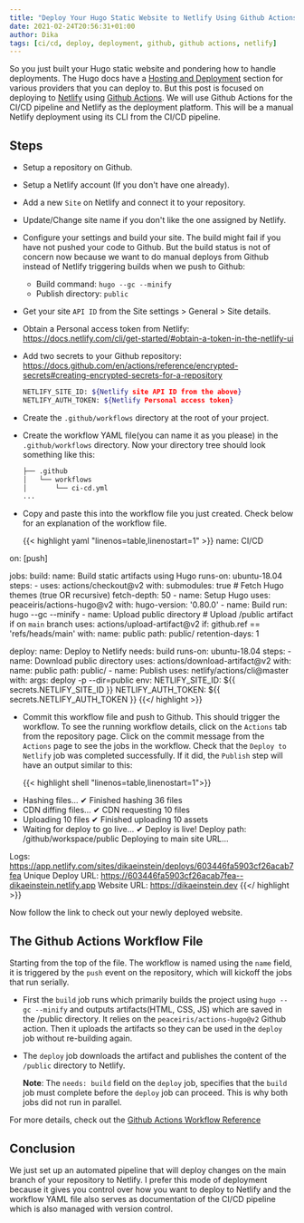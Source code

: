 ```yaml
---
title: "Deploy Your Hugo Static Website to Netlify Using Github Actions"
date: 2021-02-24T20:56:31+01:00
author: Dika
tags: [ci/cd, deploy, deployment, github, github actions, netlify]
---
```


So you just built your Hugo static website and pondering how to handle deployments. The Hugo docs have a [Hosting and Deployment](https://gohugo.io/hosting-and-deployment/) section for various providers that you can deploy to. But this post is focused on deploying to [Netlify](https://www.netlify.com/) using [Github Actions](https://docs.github.com/en/actions). We will use Github Actions for the CI/CD pipeline and Netlify as the deployment platform. This will be a manual Netlify deployment using its CLI from the CI/CD pipeline.

## Steps

* Setup a repository on Github.

* Setup a Netlify account (If you don't have one already).

* Add a new `Site` on Netlify and connect it to your repository.

* Update/Change site name if you don't like the one assigned by Netlify.

* Configure your settings and build your site. The build might fail if you have not pushed your code to Github.
But the build status is not of concern now because we want to do manual deploys from Github instead of Netlify triggering builds when we push to Github:
  * Build command: `hugo --gc --minify`
  * Publish directory: `public`

* Get your site `API ID` from the Site settings > General > Site details.

* Obtain a Personal access token from Netlify: https://docs.netlify.com/cli/get-started/#obtain-a-token-in-the-netlify-ui

* Add two secrets to your Github repository: https://docs.github.com/en/actions/reference/encrypted-secrets#creating-encrypted-secrets-for-a-repository

    ```sh
    NETLIFY_SITE_ID: ${Netlify site API ID from the above}
    NETLIFY_AUTH_TOKEN: ${Netlify Personal access token}
    ```

* Create the `.github/workflows` directory at the root of your project.

* Create the workflow YAML file(you can name it as you please) in the `.github/workflows` directory.
    Now your directory tree should look something like this:

    ```sh
    ├── .github
    │   └── workflows
    │       └── ci-cd.yml
    ...
    ```

* Copy and paste this into the workflow file you just created. Check below for an explanation of the workflow file.

  {{< highlight yaml "linenos=table,linenostart=1" >}}
name: CI/CD

on:
[push]

jobs:
build:
  name: Build static artifacts using Hugo
  runs-on: ubuntu-18.04
  steps:
    - uses: actions/checkout@v2
      with:
        submodules: true  # Fetch Hugo themes (true OR recursive)
        fetch-depth: 50
    - name: Setup Hugo
      uses: peaceiris/actions-hugo@v2
      with:
        hugo-version: '0.80.0'
    - name: Build
      run: hugo --gc --minify
    - name: Upload public directory # Upload /public artifact if on `main` branch
      uses: actions/upload-artifact@v2
      if: github.ref == 'refs/heads/main'
      with:
        name: public
        path: public/
      retention-days: 1

deploy:
  name: Deploy to Netlify
  needs: build
  runs-on:  ubuntu-18.04
  steps:
    - name: Download public directory
      uses: actions/download-artifact@v2
      with:
        name: public
        path: public/
    - name: Publish
      uses: netlify/actions/cli@master
      with:
        args: deploy -p --dir=public
      env:
        NETLIFY_SITE_ID: ${{ secrets.NETLIFY_SITE_ID }}
        NETLIFY_AUTH_TOKEN: ${{ secrets.NETLIFY_AUTH_TOKEN }}
  {{</ highlight >}}

* Commit this workflow file and push to Github. This should trigger the workflow.
To see the running workflow details, click on the `Actions` tab from the repository page.
Click on the commit message from the `Actions` page to see the jobs in the workflow.
Check that the `Deploy to Netlify` job was completed successfully.
If it did, the `Publish` step will have an output similar to this:

  {{< highlight shell "linenos=table,linenostart=1">}}
- Hashing files...
✔ Finished hashing 36 files
- CDN diffing files...
✔ CDN requesting 10 files
- Uploading 10 files
✔ Finished uploading 10 assets
- Waiting for deploy to go live...
✔ Deploy is live!
Deploy path: /github/workspace/public
Deploying to main site URL...

Logs:              https://app.netlify.com/sites/dikaeinstein/deploys/603446fa5903cf26acab7fea
Unique Deploy URL: https://603446fa5903cf26acab7fea--dikaeinstein.netlify.app
Website URL:       https://dikaeinstein.dev
  {{</ highlight >}}

  Now follow the link to check out your newly deployed website.

## The Github Actions Workflow File

Starting from the top of the file. The workflow is named using the `name` field,
it is triggered by the `push` event on the repository, which will kickoff the jobs that run serially.

* First the `build` job runs which primarily builds the project using `hugo --gc --minify` and
outputs artifacts(HTML, CSS, JS) which are saved in the /public directory. It relies on the `peaceiris/actions-hugo@v2` Github action.
Then it uploads the artifacts so they can be used in the `deploy` job without re-building again.

* The `deploy` job downloads the artifact and publishes the content of the `/public` directory to Netlify.

    **Note**: The `needs: build` field on the `deploy` job, specifies that the `build` job must complete before the `deploy` job can proceed.
    This is why both jobs did not run in parallel.

For more details, check out the [Github Actions Workflow Reference](https://docs.github.com/en/actions/reference/workflow-syntax-for-github-actions)

## Conclusion

We just set up an automated pipeline that will deploy changes on the main branch of your repository to Netlify.
I prefer this mode of deployment because it gives you control over how you want to deploy to Netlify and the workflow YAML file
also serves as documentation of the CI/CD pipeline which is also managed with version control.
